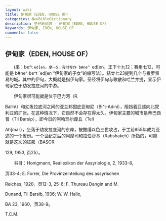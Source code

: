 ```yaml
---
layout: wiki
title: 伊甸家（EDEN, HOUSE OF）
categories: NewBibleDictionary
description: 圣经新词典 - 伊甸家（EDEN, HOUSE OF）
keywords: 伊甸家, EDEN, HOUSE OF
comments: false
---
```


## 伊甸家（EDEN, HOUSE OF）

　　(来：be^t `ed[en，摩一5；有时写作 b#ne^ `ed[en，王下十九12；赛卅七12，可能是 b#ne^ be^t `ed[en “伊甸家的子女”的缩写法）。结廿七23提到几个与推罗贸易的城。其中的伊甸，大概就是指伊甸家。圣经将伊甸与歌散和哈兰并提，显示伊甸家位于幼发拉底河的中游。

　　伊甸家很可能就是位于巴力河（R.

Balih\）和幼发拉底河之间的亚兰邦国庇亚甸尼（Bi^t-Adini），阻挡着亚述向北叙利亚的扩张。在这种情况下，它自然不会存在得太久。伊甸家主要的城市是蒂巴西普（Til Barsip），即今日的阿哈玛尔废丘（Tell

Ah]mar），坐落于幼发拉底河的东岸，被撒缦以色三世攻占，于主前855年成为亚述的一个省份。一个世纪之后的阿摩司和拉伯沙基（Rabshakeh）所指的，可能就是这次的征服（BASOR

129, 1953, 页25）。

　　书目：Honigmann, Reallexikon der Assyriologie, 2, 1933-8,

页33-4; E. Forrer, Die Provinzeinteilung des assyrischen

Reiches, 1920，页12-3, 25-6; F. Thureau Dangin and M.

Dunand, Til Barsib, 1936; W. W. Hallo,

BA 23, 1960，页38-9。

T.C.M.








